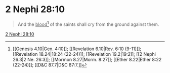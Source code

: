 # 2 Nephi 28:10

> And the <u>blood</u>[^a] of the saints shall cry from the ground against them.

[2 Nephi 28:10](https://www.churchofjesuschrist.org/study/scriptures/bofm/2-ne/28?lang=eng&id=p10#p10)


[^a]: [[Genesis 4.10|Gen. 4:10]]; [[Revelation 6.10|Rev. 6:10 (9-11)]]; [[Revelation 18.24|18:24 (22-24)]]; [[Revelation 19.2|19:2]]; [[2 Nephi 26.3|2 Ne. 26:3]]; [[Mormon 8.27|Morm. 8:27]]; [[Ether 8.22|Ether 8:22 (22-24)]]; [[D&C 87.7|D&C 87:7.]]
